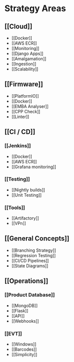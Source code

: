 # Strategy Areas

## [[Cloud]]
- [[Docker]]
- [[AWS ECR]]
- [[Monitoring]]
- [[Django Apps]]
- [[Amalgamation]]
- [[Ingestion]]
- [[Scalability]] 

## [[Firmware]]
- [[PlatformIO]]
- [[Docker]]
- [[EMBA Analyser]]
- [[CPP Check]]
- [[Linter]]

## [[CI / CD]]
### [[Jenkins]]
- [[Docker]]
- [[AWS ECR]]
- [[Grafana monitoring]]
### [[Testing]]
- [[Nightly builds]]
- [[Unit Testing]]
### [[Tools]]
- [[Artifactory]]
- [[VPn]]
## [[General Concepts]]
- [[Branching Strategy]]
- [[Regression Testing]]
- [[CI/CD Pipelines]]
- [[State Diagrams]]

## [[Operations]]
### [[Product Database]]
- [[MongoDB]]
- [[Flask]]
- [[API]]
- [[Webhooks]]

### [[EVT]]
- [[Windows]]
- [[Barcodes]]
- [[Simplicity]]
